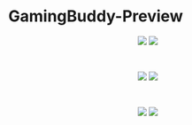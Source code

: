 # GamingBuddy-Preview

<div align="center">

<img src="https://user-images.githubusercontent.com/73642253/118394881-07d57280-b650-11eb-8d9c-c3a498436326.png" />


<img src="https://user-images.githubusercontent.com/73642253/118394883-09069f80-b650-11eb-9e7f-94f373b34eac.png" />


</div>


&nbsp;

<div align="center">

<img src="https://user-images.githubusercontent.com/73642253/118394877-0310be80-b650-11eb-8745-c3fc9ad8cfcb.png" />


<img src="https://user-images.githubusercontent.com/73642253/118394878-0441eb80-b650-11eb-9395-6ba2196f97cf.png" />


</div>

&nbsp;

<div align="center">

<img src="https://user-images.githubusercontent.com/73642253/118394873-00ae6480-b650-11eb-9454-6470a7c58109.png" />


<img src="https://user-images.githubusercontent.com/73642253/118394875-01df9180-b650-11eb-938d-505d582d8c08.png" />

</div>
